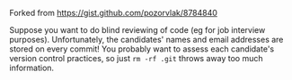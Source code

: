 Forked from https://gist.github.com/pozorvlak/8784840

Suppose you want to do blind reviewing of code (eg for job interview
purposes). Unfortunately, the candidates' names and email addresses are
stored on every commit! You probably want to assess each candidate's version
control practices, so just `rm -rf .git` throws away too much information.
